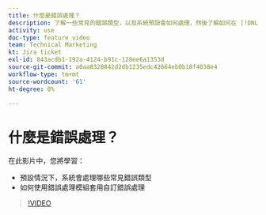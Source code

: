 ```yaml
---
title: 什麼是錯誤處理？
description: 了解一些常見的錯誤類型，以及系統預設會如何處理，然後了解如何在 [!DNL Adobe Workfront Fusion].
activity: use
doc-type: feature video
team: Technical Marketing
kt: Jira ticket
exl-id: 843acdb1-192a-4124-b91c-128ee6a1353d
source-git-commit: a0aa8328842d2db1235edc42664eb0b18f4038e4
workflow-type: tm+mt
source-wordcount: '61'
ht-degree: 0%

---
```


# 什麼是錯誤處理？

在此影片中，您將學習：

* 預設情況下，系統會處理哪些常見錯誤類型
* 如何使用錯誤處理模組套用自訂錯誤處理

>[!VIDEO](https://video.tv.adobe.com/v/335304/?quality=12)
